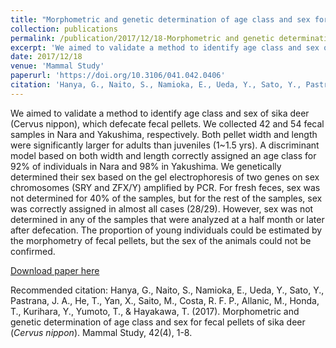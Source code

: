 ```yaml
---
title: "Morphometric and genetic determination of age class and sex for fecal pellets of sika deer (Cervus nippon)"
collection: publications
permalink: /publication/2017/12/18-Morphometric and genetic determination of age class and sex for fecal pellets of sika deer (Cervus nippon)
excerpt: 'We aimed to validate a method to identify age class and sex of sika deer (Cervus nippon), which defecate fecal pellets. We collected 42 and 54 fecal samples in Nara and Yakushima, respectively. Both pellet width and length were significantly larger for adults than juveniles (1~1.5 yrs). A discriminant model based on both width and length correctly assigned an age class for 92% of individuals in Nara and 98% in Yakushima. We genetically determined their sex based on the gel electrophoresis of two genes on sex chromosomes (SRY and ZFX/Y) amplified by PCR. For fresh feces, sex was not determined for 40% of the samples, but for the rest of the samples, sex was correctly assigned in almost all cases (28/29). However, sex was not determined in any of the samples that were analyzed at a half month or later after defecation. The proportion of young individuals could be estimated by the morphometry of fecal pellets, but the sex of the animals could not be confirmed.'
date: 2017/12/18
venue: 'Mammal Study'
paperurl: 'https://doi.org/10.3106/041.042.0406'
citation: 'Hanya, G., Naito, S., Namioka, E., Ueda, Y., Sato, Y., Pastrana, J. A., He, T., Yan, X., Saito, M., Costa, R. F. P., Allanic, M., Honda, T., Kurihara, Y., Yumoto, T., &amp; Hayakawa, T. (2017). Morphometric and genetic determination of age class and sex for fecal pellets of sika deer (<i>Cervus nippon</i>). Mammal Study, 42(4), 1-8.'
---
```

We aimed to validate a method to identify age class and sex of sika deer (Cervus nippon), which defecate fecal pellets. We collected 42 and 54 fecal samples in Nara and Yakushima, respectively. Both pellet width and length were significantly larger for adults than juveniles (1~1.5 yrs). A discriminant model based on both width and length correctly assigned an age class for 92% of individuals in Nara and 98% in Yakushima. We genetically determined their sex based on the gel electrophoresis of two genes on sex chromosomes (SRY and ZFX/Y) amplified by PCR. For fresh feces, sex was not determined for 40% of the samples, but for the rest of the samples, sex was correctly assigned in almost all cases (28/29). However, sex was not determined in any of the samples that were analyzed at a half month or later after defecation. The proportion of young individuals could be estimated by the morphometry of fecal pellets, but the sex of the animals could not be confirmed.

[Download paper here](https://doi.org/10.3106/041.042.0406)

Recommended citation: Hanya, G., Naito, S., Namioka, E., Ueda, Y., Sato, Y., Pastrana, J. A., He, T., Yan, X., Saito, M., Costa, R. F. P., Allanic, M., Honda, T., Kurihara, Y., Yumoto, T., & Hayakawa, T. (2017). Morphometric and genetic determination of age class and sex for fecal pellets of sika deer (<i>Cervus nippon</i>). Mammal Study, 42(4), 1-8.